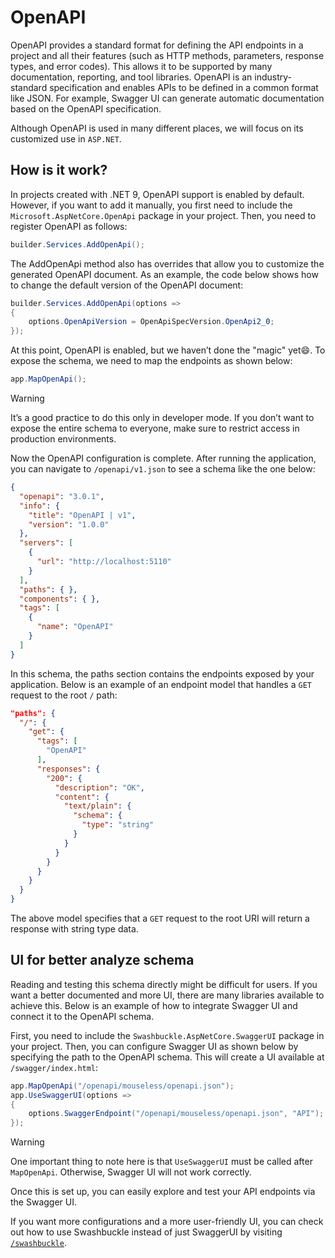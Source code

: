 # OpenAPI

OpenAPI provides a standard format for defining the API endpoints in a project
and all their features (such as HTTP methods, parameters, response types, and
error codes). This allows it to be supported by many documentation, reporting,
and tool libraries. OpenAPI is an industry-standard specification and enables
APIs to be defined in a common format like JSON. For example, Swagger UI can
generate automatic documentation based on the OpenAPI specification.

Although OpenAPI is used in many different places, we will focus on its
customized use in `ASP.NET`.

## How is it work?

In projects created with .NET 9, OpenAPI support is enabled by default. However,
if you want to add it manually, you first need to include the
`Microsoft.AspNetCore.OpenApi` package in your project. Then, you need to
register OpenAPI as follows:

```csharp
builder.Services.AddOpenApi();
```
The AddOpenApi method also has overrides that allow you to customize the
generated OpenAPI document. As an example, the code below shows how to change
the default version of the OpenAPI document:

```csharp
builder.Services.AddOpenApi(options =>
{
    options.OpenApiVersion = OpenApiSpecVersion.OpenApi2_0;
});
```

At this point, OpenAPI is enabled, but we haven’t done the "magic" yet😄. To
expose the schema, we need to map the endpoints as shown below:

```csharp
app.MapOpenApi();
```

> [!WARNING]
>
> It’s a good practice to do this only in developer mode. If you don’t want to
> expose the entire schema to everyone, make sure to restrict access in
> production environments.

Now the OpenAPI configuration is complete. After running the application, you
can navigate to `/openapi/v1.json` to see a schema like the one below:

```json
{
  "openapi": "3.0.1",
  "info": {
    "title": "OpenAPI | v1",
    "version": "1.0.0"
  },
  "servers": [
    {
      "url": "http://localhost:5110"
    }
  ],
  "paths": { },
  "components": { },
  "tags": [
    {
      "name": "OpenAPI"
    }
  ]
}
```

In this schema, the paths section contains the endpoints exposed by your
application. Below is an example of an endpoint model that handles a `GET`
request to the root `/` path:

```json
"paths": {
  "/": {
    "get": {
      "tags": [
        "OpenAPI"
      ],
      "responses": {
        "200": {
          "description": "OK",
          "content": {
            "text/plain": {
              "schema": {
                "type": "string"
              }
            }
          }
        }
      }
    }
  }
}
```

The above model specifies that a `GET` request to the root URI will return a
response with string type data.

## UI for better analyze schema

Reading and testing this schema directly might be difficult for users. If you
want a better documented and more UI, there are many libraries available to
achieve this. Below is an example of how to integrate Swagger UI and connect it
to the OpenAPI schema.

First, you need to include the `Swashbuckle.AspNetCore.SwaggerUI` package in
your project. Then, you can configure Swagger UI as shown below by specifying
the path to the OpenAPI schema. This will create a UI available at
`/swagger/index.html`:

```csharp
app.MapOpenApi("/openapi/mouseless/openapi.json");
app.UseSwaggerUI(options =>
{
    options.SwaggerEndpoint("/openapi/mouseless/openapi.json", "API");
});
```

> [!WARNING]
> One important thing to note here is that `UseSwaggerUI` must be called after
> `MapOpenApi`. Otherwise, Swagger UI will not work correctly.

Once this is set up, you can easily explore and test your API endpoints via the
Swagger UI.

If you want more configurations and a more user-friendly UI, you can check out
how to use Swashbuckle instead of just SwaggerUI by visiting
[`/swashbuckle`](/swashbuckle/README.md).
